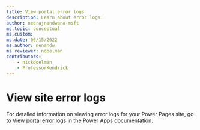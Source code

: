 ```yaml
---
title: View portal error logs
description: Learn about error logs.
author: neerajnandwana-msft
ms.topic: conceptual
ms.custom: 
ms.date: 06/15/2022
ms.author: nenandw
ms.reviewer: ndoelman
contributors:
    - nickdoelman
    - ProfessorKendrick
---
```


# View site error logs



For detailed information on viewing error logs for your Power Pages site, go to [View portal error logs](/powerapps/maker/portals/admin/view-portal-error-log) in the Power Apps documentation.

